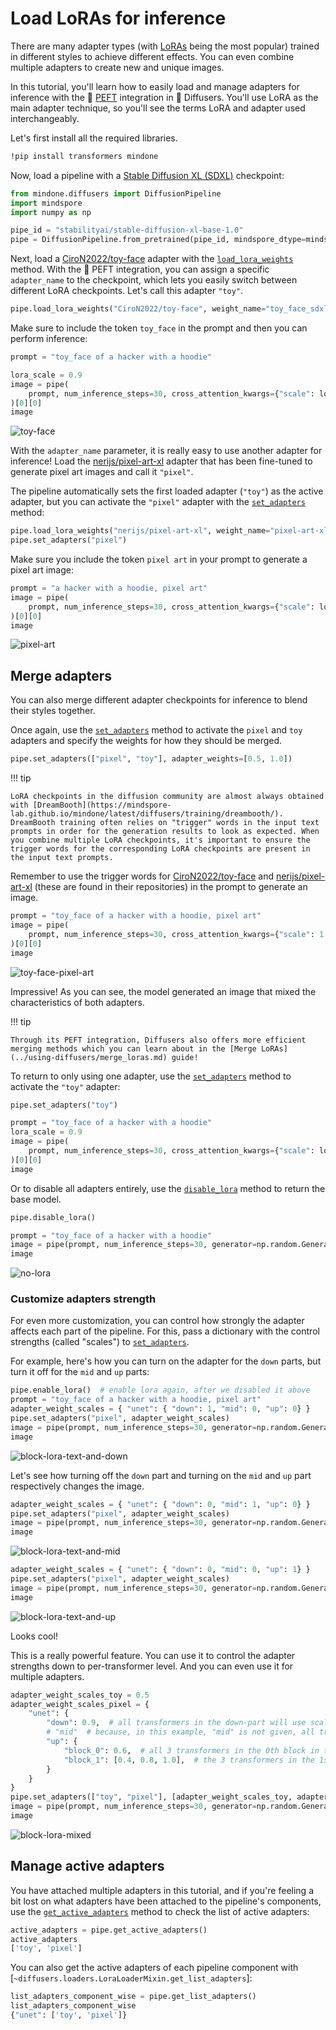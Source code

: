 <!--Copyright 2025 The HuggingFace Team. All rights reserved.

Licensed under the Apache License, Version 2.0 (the "License"); you may not use this file except in compliance with
the License. You may obtain a copy of the License at

http://www.apache.org/licenses/LICENSE-2.0

Unless required by applicable law or agreed to in writing, software distributed under the License is distributed on
an "AS IS" BASIS, WITHOUT WARRANTIES OR CONDITIONS OF ANY KIND, either express or implied. See the License for the
specific language governing permissions and limitations under the License.
-->

# Load LoRAs for inference

There are many adapter types (with [LoRAs](https://huggingface.co/docs/peft/conceptual_guides/adapter#low-rank-adaptation-lora) being the most popular) trained in different styles to achieve different effects. You can even combine multiple adapters to create new and unique images.

In this tutorial, you'll learn how to easily load and manage adapters for inference with the 🤗 [PEFT](https://huggingface.co/docs/peft/index) integration in 🤗 Diffusers. You'll use LoRA as the main adapter technique, so you'll see the terms LoRA and adapter used interchangeably.

Let's first install all the required libraries.

```bash
!pip install transformers mindone
```

Now, load a pipeline with a [Stable Diffusion XL (SDXL)](../api/pipelines/stable_diffusion/stable_diffusion_xl.md) checkpoint:

```python
from mindone.diffusers import DiffusionPipeline
import mindspore
import numpy as np

pipe_id = "stabilityai/stable-diffusion-xl-base-1.0"
pipe = DiffusionPipeline.from_pretrained(pipe_id, mindspore_dtype=mindspore.float16)
```

Next, load a [CiroN2022/toy-face](https://huggingface.co/CiroN2022/toy-face) adapter with the [`load_lora_weights`](https://mindspore-lab.github.io/mindone/latest/diffusers/api/loaders/lora#mindone.diffusers.loaders.lora.StableDiffusionXLLoraLoaderMixin.load_lora_weights) method. With the 🤗 PEFT integration, you can assign a specific `adapter_name` to the checkpoint, which lets you easily switch between different LoRA checkpoints. Let's call this adapter `"toy"`.

```python
pipe.load_lora_weights("CiroN2022/toy-face", weight_name="toy_face_sdxl.safetensors", adapter_name="toy")
```

Make sure to include the token `toy_face` in the prompt and then you can perform inference:

```python
prompt = "toy_face of a hacker with a hoodie"

lora_scale = 0.9
image = pipe(
    prompt, num_inference_steps=30, cross_attention_kwargs={"scale": lora_scale}, generator=np.random.Generator(np.random.PCG64(0))
)[0][0]
image
```

![toy-face](https://github.com/user-attachments/assets/c1796924-ee98-49c4-829b-887874ed7f3d)

With the `adapter_name` parameter, it is really easy to use another adapter for inference! Load the [nerijs/pixel-art-xl](https://huggingface.co/nerijs/pixel-art-xl) adapter that has been fine-tuned to generate pixel art images and call it `"pixel"`.

The pipeline automatically sets the first loaded adapter (`"toy"`) as the active adapter, but you can activate the `"pixel"` adapter with the [`set_adapters`](https://mindspore-lab.github.io/mindone/latest/diffusers/api/loaders/peft/#mindone.diffusers.loaders.peft.PeftAdapterMixin.set_adapter) method:

```python
pipe.load_lora_weights("nerijs/pixel-art-xl", weight_name="pixel-art-xl.safetensors", adapter_name="pixel")
pipe.set_adapters("pixel")
```

Make sure you include the token `pixel art` in your prompt to generate a pixel art image:

```python
prompt = "a hacker with a hoodie, pixel art"
image = pipe(
    prompt, num_inference_steps=30, cross_attention_kwargs={"scale": lora_scale}, generator=np.random.Generator(np.random.PCG64(0))
)[0][0]
image
```

![pixel-art](https://github.com/user-attachments/assets/fa0e31c8-787e-42dd-8027-a8be89884863)

## Merge adapters

You can also merge different adapter checkpoints for inference to blend their styles together.

Once again, use the [`set_adapters`](https://mindspore-lab.github.io/mindone/latest/diffusers/api/loaders/peft/#mindone.diffusers.loaders.peft.PeftAdapterMixin.set_adapter) method to activate the `pixel` and `toy` adapters and specify the weights for how they should be merged.

```python
pipe.set_adapters(["pixel", "toy"], adapter_weights=[0.5, 1.0])
```

!!! tip

    LoRA checkpoints in the diffusion community are almost always obtained with [DreamBooth](https://mindspore-lab.github.io/mindone/latest/diffusers/training/dreambooth/). DreamBooth training often relies on "trigger" words in the input text prompts in order for the generation results to look as expected. When you combine multiple LoRA checkpoints, it's important to ensure the trigger words for the corresponding LoRA checkpoints are present in the input text prompts.

Remember to use the trigger words for [CiroN2022/toy-face](https://hf.co/CiroN2022/toy-face) and [nerijs/pixel-art-xl](https://hf.co/nerijs/pixel-art-xl) (these are found in their repositories) in the prompt to generate an image.

```python
prompt = "toy_face of a hacker with a hoodie, pixel art"
image = pipe(
    prompt, num_inference_steps=30, cross_attention_kwargs={"scale": 1.0}, generator=np.random.Generator(np.random.PCG64(0))
)[0][0]
image
```

![toy-face-pixel-art](https://github.com/user-attachments/assets/ee327669-3c18-4293-8eaa-0bbd93afbe02)

Impressive! As you can see, the model generated an image that mixed the characteristics of both adapters.

!!! tip

    Through its PEFT integration, Diffusers also offers more efficient merging methods which you can learn about in the [Merge LoRAs](../using-diffusers/merge_loras.md) guide!

To return to only using one adapter, use the [`set_adapters`](https://mindspore-lab.github.io/mindone/latest/diffusers/api/loaders/peft/#mindone.diffusers.loaders.peft.PeftAdapterMixin.set_adapter) method to activate the `"toy"` adapter:

```python
pipe.set_adapters("toy")

prompt = "toy_face of a hacker with a hoodie"
lora_scale = 0.9
image = pipe(
    prompt, num_inference_steps=30, cross_attention_kwargs={"scale": lora_scale}, generator=np.random.Generator(np.random.PCG64(0))
)[0][0]
image
```

Or to disable all adapters entirely, use the [`disable_lora`](https://mindspore-lab.github.io/mindone/latest/diffusers/api/loaders/peft/#mindone.diffusers.loaders.peft.PeftAdapterMixin.disable_lora) method to return the base model.

```python
pipe.disable_lora()

prompt = "toy_face of a hacker with a hoodie"
image = pipe(prompt, num_inference_steps=30, generator=np.random.Generator(np.random.PCG64(0)))[0][0]
image
```

![no-lora](https://github.com/user-attachments/assets/c17dc29e-4a5f-4243-b5f6-18b3dc05e570)

### Customize adapters strength
For even more customization, you can control how strongly the adapter affects each part of the pipeline. For this, pass a dictionary with the control strengths (called "scales") to [`set_adapters`](https://mindspore-lab.github.io/mindone/latest/diffusers/api/loaders/peft/#mindone.diffusers.loaders.peft.PeftAdapterMixin.set_adapter).

For example, here's how you can turn on the adapter for the `down` parts, but turn it off for the `mid` and `up` parts:
```python
pipe.enable_lora()  # enable lora again, after we disabled it above
prompt = "toy_face of a hacker with a hoodie, pixel art"
adapter_weight_scales = { "unet": { "down": 1, "mid": 0, "up": 0} }
pipe.set_adapters("pixel", adapter_weight_scales)
image = pipe(prompt, num_inference_steps=30, generator=np.random.Generator(np.random.PCG64(0)))[0][0]
image
```

![block-lora-text-and-down](https://github.com/user-attachments/assets/97822bc2-643b-44bd-837d-94b3f309cf20)

Let's see how turning off the `down` part and turning on the `mid` and `up` part respectively changes the image.
```python
adapter_weight_scales = { "unet": { "down": 0, "mid": 1, "up": 0} }
pipe.set_adapters("pixel", adapter_weight_scales)
image = pipe(prompt, num_inference_steps=30, generator=np.random.Generator(np.random.PCG64(0)))[0][0]
image
```

![block-lora-text-and-mid](https://github.com/user-attachments/assets/86469036-8492-4cd3-bed7-493cf0c28da2)

```python
adapter_weight_scales = { "unet": { "down": 0, "mid": 0, "up": 1} }
pipe.set_adapters("pixel", adapter_weight_scales)
image = pipe(prompt, num_inference_steps=30, generator=np.random.Generator(np.random.PCG64(0)))[0][0]
image
```

![block-lora-text-and-up](https://github.com/user-attachments/assets/b5d80d23-e463-41f3-a9b6-6a5f8f55a7b8)

Looks cool!

This is a really powerful feature. You can use it to control the adapter strengths down to per-transformer level. And you can even use it for multiple adapters.
```python
adapter_weight_scales_toy = 0.5
adapter_weight_scales_pixel = {
    "unet": {
        "down": 0.9,  # all transformers in the down-part will use scale 0.9
        # "mid"  # because, in this example, "mid" is not given, all transformers in the mid part will use the default scale 1.0
        "up": {
            "block_0": 0.6,  # all 3 transformers in the 0th block in the up-part will use scale 0.6
            "block_1": [0.4, 0.8, 1.0],  # the 3 transformers in the 1st block in the up-part will use scales 0.4, 0.8 and 1.0 respectively
        }
    }
}
pipe.set_adapters(["toy", "pixel"], [adapter_weight_scales_toy, adapter_weight_scales_pixel])
image = pipe(prompt, num_inference_steps=30, generator=np.random.Generator(np.random.PCG64(0)))[0][0]
image
```

![block-lora-mixed](https://github.com/user-attachments/assets/c4ffe4dc-6bf9-48e1-9a9e-4ca35c24a7a1)

## Manage active adapters

You have attached multiple adapters in this tutorial, and if you're feeling a bit lost on what adapters have been attached to the pipeline's components, use the [`get_active_adapters`](https://mindspore-lab.github.io/mindone/latest/diffusers/api/loaders/lora/#mindone.diffusers.loaders.lora.LoraLoaderMixin.get_active_adapters) method to check the list of active adapters:

```py
active_adapters = pipe.get_active_adapters()
active_adapters
['toy', 'pixel']
```

You can also get the active adapters of each pipeline component with [`~diffusers.loaders.LoraLoaderMixin.get_list_adapters`]:

```py
list_adapters_component_wise = pipe.get_list_adapters()
list_adapters_component_wise
{"unet": ['toy', 'pixel']}
```
